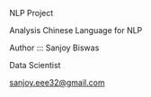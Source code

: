 NLP Project

Analysis  Chinese Language for NLP

Author :::
Sanjoy Biswas

Data Scientist

sanjoy.eee32@gmail.com
